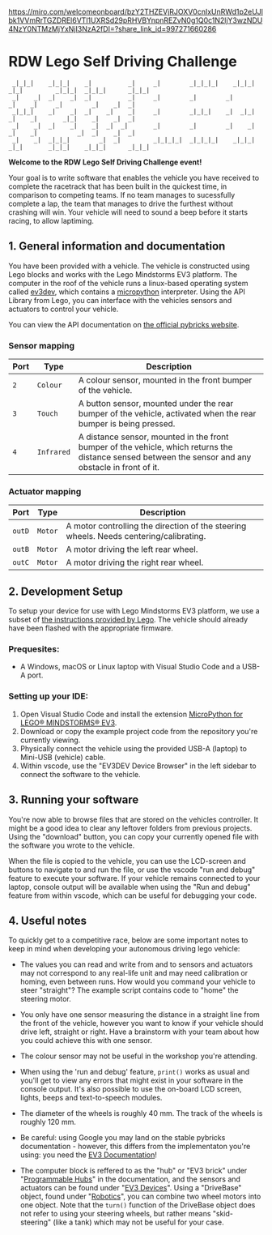 https://miro.com/welcomeonboard/bzY2THZEVjRJOXV0cnIxUnRWd1p2eUJlbk1VVmRrTGZDREl6VTl1UXRSd29pRHVBYnpnREZvN0g1Q0c1N2ljY3wzNDU4NzY0NTMzMjYxNjI3NzA2fDI=?share_link_id=997271660286

# RDW Lego Self Driving Challenge

```
 _|_|_|    _|_|_|    _|          _|     _|        _|_|_|_|    _|_|_|    _|_|         _|_|_|  _|_|_|      _|_|_|  
 _|    _|  _|    _|  _|          _|     _|        _|        _|        _|    _|     _|        _|    _|  _|        
 _|_|_|    _|    _|  _|    _|    _|     _|        _|_|_|    _|  _|_|  _|    _|       _|_|    _|    _|  _|        
 _|    _|  _|    _|    _|  _|  _|       _|        _|        _|    _|  _|    _|           _|  _|    _|  _|        
 _|    _|  _|_|_|        _|  _|         _|_|_|_|  _|_|_|_|    _|_|_|    _|_|       _|_|_|    _|_|_|      _|_|_|                                                                                                         
```

**Welcome to the RDW Lego Self Driving Challenge event!**

Your goal is to write software that enables the vehicle you have received to complete the racetrack that has been built in the quickest time, in comparison to competing teams. If no team manages to sucessfully complete a lap, the team that manages to drive the furthest without crashing will win. Your vehicle will need to sound a beep before it starts racing, to allow laptiming.

## 1. General information and documentation

You have been provided with a vehicle. The vehicle is constructed using Lego blocks and works with the Lego Mindstorms EV3 platform.
The computer in the roof of the vehicle runs a linux-based operating system called [ev3dev](https://www.ev3dev.org/), which contains a [micropython](http://micropython.org/) interpreter. 
Using the API Library from Lego, you can interface with the vehicles sensors and actuators to control your vehicle.

You can view the API documentation on [the official pybricks website](https://pybricks.com/ev3-micropython/index.html).

### Sensor mapping
| Port | Type       | Description                                                                                                                                          |
| ---- | ---------- | ---------------------------------------------------------------------------------------------------------------------------------------------------- |
| `2`  | `Colour`   | A colour sensor, mounted in the front bumper of the vehicle.                                                                                         |
| `3`  | `Touch`    | A button sensor, mounted under the rear bumper of the vehicle, activated when the rear bumper is being pressed.                                      |
| `4`  | `Infrared` | A distance sensor, mounted in the front bumper of the vehicle, which returns the distance sensed between the sensor and any obstacle in front of it. |

### Actuator mapping
| Port   | Type    | Description                                                                            |
| ------ | ------- | -------------------------------------------------------------------------------------- |
| `outD` | `Motor` | A motor controlling the direction of the steering wheels. Needs centering/calibrating. |
| `outB` | `Motor` | A motor driving the left rear wheel.                                                   |
| `outC` | `Motor` | A motor driving the right rear wheel.                                                  |

## 2. Development Setup
To setup your device for use with Lego Mindstorms EV3 platform, we use a subset of [the instructions provided by Lego](https://pybricks.com/ev3-micropython/startinstall.html). The vehicle should already have been flashed with the appropriate firmware.

### Prequesites:
- A Windows, macOS or Linux laptop with Visual Studio Code and a USB-A port.

### Setting up your IDE:
1. Open Visual Studio Code and install the extension [MicroPython for LEGO® MINDSTORMS® EV3](https://marketplace.visualstudio.com/items?itemName=lego-education.ev3-micropython).
2. Download or copy the example project code from the repository you're currently viewing.
3. Physically connect the vehicle using the provided USB-A (laptop) to Mini-USB (vehicle) cable. 
4. Within vscode, use the "EV3DEV Device Browser" in the left sidebar to connect the software to the vehicle.

## 3. Running your software

You're now able to browse files that are stored on the vehicles controller. It might be a good idea to clear any leftover folders from previous projects. Using the "download" button, you can copy your currently opened file with the software you wrote to the vehicle.

When the file is copied to the vehicle, you can use the LCD-screen and buttons to navigate to and run the file, or use the vscode "run and debug" feature to execute your software. If your vehicle remains connected to your laptop, console output will be available when using the "Run and debug" feature from within vscode, which can be useful for debugging your code.

## 4. Useful notes

To quickly get to a competitive race, below are some important notes to keep in mind when developing your autonomous driving lego vehicle:

- The values you can read and write from and to sensors and actuators may not correspond to any real-life unit and may need calibration or homing, even between runs. How would you command your vehicle to steer "straight"? The example script contains code to "home" the steering motor.

- You only have one sensor measuring the distance in a straight line from the front of the vehicle, however you want to know if your vehicle should drive left, straight or right. Have a brainstorm with your team about how you could achieve this with one sensor.

- The colour sensor may not be useful in the workshop you're attending.

- When using the 'run and debug' feature, `print()` works as usual and you'll get to view any errors that might exist in your software in the console output. It's also possible to use the on-board LCD screen, lights, beeps and text-to-speech modules.

- The diameter of the wheels is roughly 40 mm. The track of the wheels is roughly 120 mm.

- Be careful: using Google you may land on the stable pybricks documentation - however, this differs from the implementaton you're using: you need the [EV3 Documentation](https://pybricks.com/ev3-micropython/)!

- The computer block is reffered to as the "hub" or "EV3 brick" under "[Programmable Hubs](https://pybricks.com/ev3-micropython/hubs.html)" in the documentation, and the sensors and actuators can be found under "[EV3 Devices](https://pybricks.com/ev3-micropython/ev3devices.html)". Using a "DriveBase" object, found under "[Robotics](https://pybricks.com/ev3-micropython/robotics.html)", you can combine two wheel motors into one object. Note that the `turn()` function of the DriveBase object does not refer to using your steering wheels, but rather means "skid-steering" (like a tank) which may not be useful for your case.
